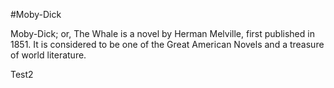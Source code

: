 #Moby-Dick

Moby-Dick; or, The Whale is a novel by Herman Melville, first published in 1851. It is considered to be one of the Great American Novels and a treasure of world literature.

Test2